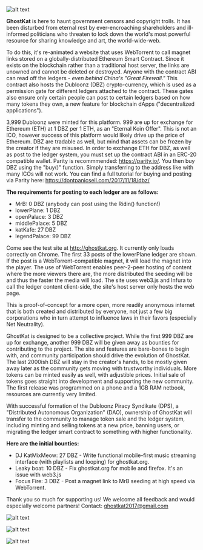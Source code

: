 ![alt text](https://i.imgur.com/C5U5GSE.png "GKEKO")

**GhostKat** is here to haunt government censors and copyright trolls. It has been disturbed from eternal rest by ever-encroaching shareholders and ill-informed politicians who threaten to lock down the world's most powerful resource for sharing knowledge and art, the world-wide-web. 

To do this, it's re-animated a website that uses WebTorrent to call magnet links stored on a globally-distributed Ethereum Smart Contract. Since it exists on the blockchain rather than a traditional host server, the links are unowned and cannot be deleted or destroyed. Anyone with the contract ABI can read off the ledgers - *even behind China's "Great Firewall."* This contract also hosts the Dubloonz (DBZ) crypto-currency, which is used as a permission gate for different ledgers attached to the contract. These gates also ensure only certain people can post to certain ledgers based on how many tokens they own, a new feature for blockchain dApps ("decentralized applications"). 

3,999 Dubloonz were minted for this platform. 999 are up for exchange for Ethereum (ETH) at 1 DBZ per 1 ETH, as an "Eternal Koin Offer". This is not an ICO, however success of this platform would likely drive up the price of Ethereum. DBZ are tradable as well, but mind that assets can be frozen by the creator if they are misused. In order to exchange ETH for DBZ, as well as post to the ledger system, you must set up the contract ABI in an ERC-20 compatible wallet. Parity is recommmended: https://parity.io/. You then buy DBZ using the "buy()" function. Simply transferring to the address like with many ICOs will not work. You can find a full tutorial for buying and posting via Parity here: https://dontpanicsell.com/2017/11/18/dbz/

**The requirements for posting to each ledger are as follows:**
-  MrB: 0 DBZ (anybody can post using the Ridin() function!)
-  lowerPlane:   1 DBZ
-  openPalace:   3 DBZ
-  middlePalace: 5 DBZ
-  katKafe:      27 DBZ
-  legendPalace: 99 DBZ

Come see the test site at http://ghostkat.org. It currently only loads correctly on Chrome. The first 33 posts of the lowerPlane ledger are shown. If the post is a WebTorrent-compatible magnet, it will load the magnet into the player. The use of WebTorrent enables peer-2-peer hosting of content where the more viewers there are, the more distributed the seeding will be and thus the faster the media will load. The site uses web3.js and Infura to call the ledger content client-side, the site's host server only hosts the web page. 

This is proof-of-concept for a more open, more readily anonymous internet that is both created and distributed by everyone, not just a few big corporations who in turn attempt to influence laws in their favors (especially Net Neutrality).

GhostKat is designed to be a collective project. While the first 999 DBZ are up for exchange, another 999 DBZ will be given away as bounties for contributing to the project. The site and features are bare-bones to begin with, and community participation should drive the evolution of GhostKat. The last 2000ish DBZ will stay in the creator's hands, to be mostly given away later as the community gets moving with trustworthy individuals. More tokens can be minted easily as well, with adjustible prices. Initial sale of tokens goes straight into development and supporting the new community. The first release was programmed on a phone and a 1GB RAM netbook, resources are currently very limited.

With successful formation of the Dubloonz Piracy Syndikate (DPS), a "Distributed Autonomous Organization" (DAO), ownership of GhostKat will transfer to the community to manage token sale and the ledger system, including minting and selling tokens at a new price, banning users, or migrating the ledger smart contract to something with higher functionality.

**Here are the initial bounties:**

- DJ KatMixMeow: 27 DBZ - Write functional mobile-first music streaming interface (with playlists and looping) for ghostkat.org.
- Leaky boat: 10 DBZ - Fix ghostkat.org for mobile and firefox. It's an issue with web3.js
- Focus Fire: 3 DBZ - Post a magnet link to MrB seeding at high speed via WebTorrent.

Thank you so much for supporting us! We welcome all feedback and would especially welcome partners!
Contact: ghostkat2017@gmail.com

![alt text](https://webtorrent.io/img/WebTorrent.png "WebTorrent")

![alt text](https://upload.wikimedia.org/wikipedia/commons/thumb/b/b7/ETHEREUM-YOUTUBE-PROFILE-PIC.png/240px-ETHEREUM-YOUTUBE-PROFILE-PIC.png "Ethereum")

![alt text](http://website-thumbnails.informer.com/thumbnails/280x202/i/infura.io.png "INFURA")

